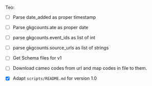 


Teo:

- [ ] Parse date_added as proper timestamp
- [ ] Parse gkgcounts.ate as proper date
- [ ] parse gkgcounts.event_ids as list of int
- [ ] parse gkgcounts.source_urls as list of strings
- [ ] Get Schema files for v1
- [ ] Download cameo codes from url and map codes in file to them.

- [X] Adapt `scripts/README.md` for version 1.0
